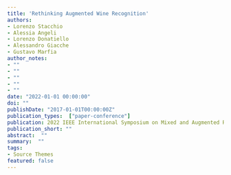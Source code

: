 ```yaml
---
title: 'Rethinking Augmented Wine Recognition'
authors:
- Lorenzo Stacchio
- Alessia Angeli
- Lorenzo Donatiello
- Alessandro Giacche
- Gustavo Marfia
author_notes:
- ""
- ""
- ""
- ""
- ""
date: "2022-01-01 00:00:00"
doi: ""
publishDate: "2017-01-01T00:00:00Z"
publication_types:  ["paper-conference"]
publication: 2022 IEEE International Symposium on Mixed and Augmented Reality Adjunct (ISMAR-Adjunct)
publication_short: ""
abstract:  ""
summary:  ""
tags:
- Source Themes
featured: false
---
```

